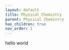 ```yaml
---
layout: default
title: Physical Chemistry
parent: Physical Chemistry
has_children: true
nav_order: 1
---
```


hello world
